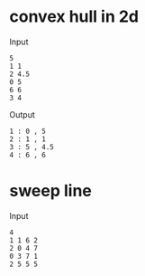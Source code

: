 # convex hull in 2d

Input
```
5
1 1
2 4.5
0 5
6 6
3 4
```

Output
```
1 : 0 , 5
2 : 1 , 1
3 : 5 , 4.5
4 : 6 , 6
```

# sweep line

Input
```
4
1 1 6 2
2 0 4 7
0 3 7 1
2 5 5 5